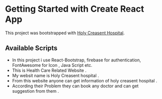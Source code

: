 # Getting Started with Create React App

This project was bootstrapped with [Holy Creasent Hospital](https://angry-easley-d1a5b4.netlify.app/).

## Available Scripts

* In this project i use React-Bootstrap, firebase for authentication, FontAwesome for Icon , Java Script etc.
* This is Health Care Related Website .
* My websit name is Holy Creasent hospital .
* From this website anyone can get information of holy creasent hospital . 
* According their Problem they can book any doctor and can get suggestion from them .